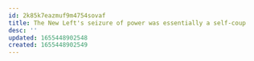 ```yaml
---
id: 2k85k7eazmuf9m4754sovaf
title: The New Left's seizure of power was essentially a self-coup
desc: ''
updated: 1655448902548
created: 1655448902549
---
```


